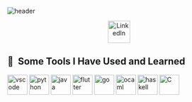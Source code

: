 ![header](https://capsule-render.vercel.app/api?type=soft&text=Howdy%20Partner👋&fontColor=FFFFFF)

<p align="center">
  <a href="https://www.linkedin.com/in/dennis-han-660614333/">
    <img width="50" height="50" alt="LinkedIn" src="https://github.com/user-attachments/assets/bc723429-ed00-4aaf-8315-9a0a6b54ab33"/>
  </a>
</p>

<h2> 🚀 &nbsp;Some Tools I Have Used and Learned</h2>
<p align="left">
<img src="https://cdn.jsdelivr.net/gh/devicons/devicon/icons/vscode/vscode-original.svg" alt="vscode" width="45" height="45"/>
<img src="https://cdn.jsdelivr.net/gh/devicons/devicon/icons/python/python-original.svg" alt="python" width="45" height="45"/>
<img src="https://cdn.jsdelivr.net/gh/devicons/devicon/icons/java/java-original.svg" alt="java" width="45" height="45"/>
<img src="https://cdn.jsdelivr.net/gh/devicons/devicon/icons/flutter/flutter-original.svg" alt="flutter" width="45" height="45"/>
<img src="https://cdn.jsdelivr.net/gh/devicons/devicon/icons/go/go-original.svg" alt="go" width="45" height="45"/>
<img src="https://cdn.jsdelivr.net/gh/devicons/devicon/icons/ocaml/ocaml-original.svg" alt="ocaml" width="45" height="45"/>
<img src="https://cdn.jsdelivr.net/gh/devicons/devicon/icons/haskell/haskell-original.svg" alt="haskell" width="45" height="45"/>
<img src="https://cdn.jsdelivr.net/gh/devicons/devicon/icons/haskell/C-original.svg" alt="C" width="45" height="45"/>
</p>

<!--
**kaungzhan/kaungzhan** is a ✨ _special_ ✨ repository because its `README.md` (this file) appears on your GitHub profile.

Here are some ideas to get you started:

- 🔭 I’m currently working on ...
- 🌱 I’m currently learning ...
- 👯 I’m looking to collaborate on ...
- 🤔 I’m looking for help with ...
- 💬 Ask me about ...
- 📫 How to reach me: ...
- 😄 Pronouns: ...
- ⚡ Fun fact: ...
-->

